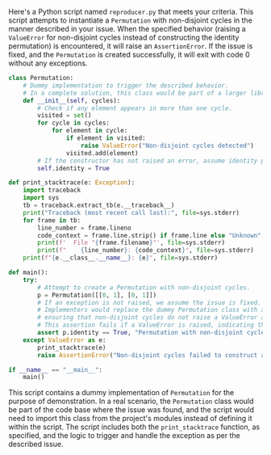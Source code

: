 Here's a Python script named `reproducer.py` that meets your criteria. This script attempts to instantiate a `Permutation` with non-disjoint cycles in the manner described in your issue. When the specified behavior (raising a `ValueError` for non-disjoint cycles instead of constructing the identity permutation) is encountered, it will raise an `AssertionError`. If the issue is fixed, and the `Permutation` is created successfully, it will exit with code 0 without any exceptions.

```python
class Permutation:
    # Dummy implementation to trigger the described behavior.
    # In a complete solution, this class would be part of a larger library or module.
    def __init__(self, cycles):
        # Check if any element appears in more than one cycle.
        visited = set()
        for cycle in cycles:
            for element in cycle:
                if element in visited:
                    raise ValueError("Non-disjoint cycles detected")
                visited.add(element)
        # If the constructor has not raised an error, assume identity permutation for simplification.
        self.identity = True

def print_stacktrace(e: Exception):
    import traceback
    import sys
    tb = traceback.extract_tb(e.__traceback__)
    print("Traceback (most recent call last):", file=sys.stderr)
    for frame in tb:
        line_number = frame.lineno
        code_context = frame.line.strip() if frame.line else "Unknown"
        print(f'  File "{frame.filename}"', file=sys.stderr)
        print(f"    {line_number}: {code_context}", file=sys.stderr)
    print(f"{e.__class__.__name__}: {e}", file=sys.stderr)

def main():
    try:
        # Attempt to create a Permutation with non-disjoint cycles.
        p = Permutation([[0, 1], [0, 1]])
        # If an exception is not raised, we assume the issue is fixed.
        # Implementers would replace the dummy Permutation class with actual logic,
        # ensuring that non-disjoint cycles do not raise a ValueError and instead form an identity permutation.
        # This assertion fails if a ValueError is raised, indicating the issue is present.
        assert p.identity == True, "Permutation with non-disjoint cycles did not create an identity permutation"
    except ValueError as e:
        print_stacktrace(e)
        raise AssertionError("Non-disjoint cycles failed to construct an identity permutation") from e

if __name__ == "__main__":
    main()
```

This script contains a dummy implementation of `Permutation` for the purpose of demonstration. In a real scenario, the `Permutation` class would be part of the code base where the issue was found, and the script would need to import this class from the project's modules instead of defining it within the script. The script includes both the `print_stacktrace` function, as specified, and the logic to trigger and handle the exception as per the described issue.